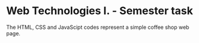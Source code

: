 # Web Technologies I. - Semester task

The HTML, CSS and JavaScipt codes represent a simple coffee shop web page.
